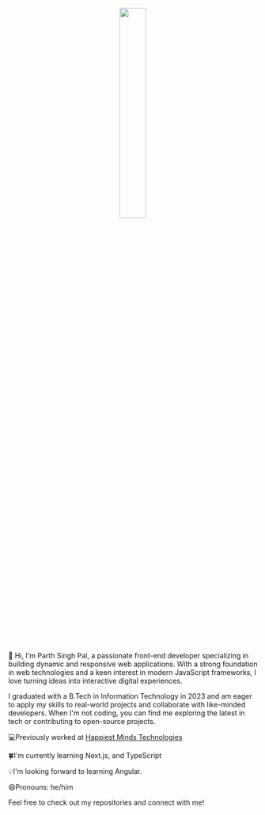 <p align="center" width="100%" height="40%">
  <img width="33%" src="https://raw.githubusercontent.com/sindresorhus/sindresorhus/main/welcome-header.gif" />
</p>

👋 Hi, I'm Parth Singh Pal, a passionate front-end developer specializing in building dynamic and responsive web applications. With a strong foundation in web technologies and a keen interest in modern JavaScript frameworks, I love turning ideas into interactive digital experiences.

I graduated with a B.Tech in Information Technology in 2023 and am eager to apply my skills to real-world projects and collaborate with like-minded developers. When I'm not coding, you can find me exploring the latest in tech or contributing to open-source projects.

💻Previously worked at [Happiest Minds Technologies](https://www.happiestminds.com/)
<p>🍀I'm currently learning Next.js, and TypeScript</p>
<p>💡I'm looking forward to learning Angular.</p>
<p>😄Pronouns: he/him</p>


Feel free to check out my repositories and connect with me!


